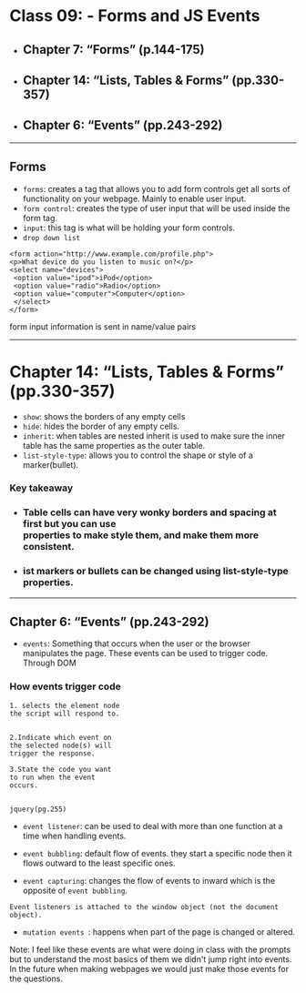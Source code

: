 # Class 09: - Forms and JS Events

- ## Chapter 7: “Forms” (p.144-175)
- ## Chapter 14: “Lists, Tables & Forms” (pp.330-357)
- ## Chapter 6: “Events” (pp.243-292)
<hr>

## Forms
- `forms`: creates a tag that allows you to add form controls get all sorts of functionality on your webpage. Mainly to enable user input. 
- `form control`: creates the type of user input that will be used inside the form tag. 
- `input`: this tag is what will be holding your form controls. 
- `drop down list`
```
<form action="http://www.example.com/profile.php">
<p>What device do you listen to music on?</p>
<select name="devices">
 <option value="ipod">iPod</option>
 <option value="radio">Radio</option>
 <option value="computer">Computer</option>
 </select>
</form>

```
form input information is sent in name/value pairs
<hr>

# Chapter 14: “Lists, Tables & Forms” (pp.330-357)

- `show`: shows the borders of any empty cells
- `hide`: hides the border of any empty cells.
- `inherit`: when tables are nested inherit is used to make sure the inner table has the same properties as the outer table.
- `list-style-type`: allows you to control the shape or style of a marker(bullet).

### Key takeaway
- ### Table cells can have very wonky borders and spacing at first but you can use<br> properties to make style them, and make them more consistent.

- ### ist markers or bullets can be changed using list-style-type properties. 

<hr>

## Chapter 6: “Events” (pp.243-292)

- `events`: Something that occurs when the user or the browser manipulates the page. These events can be used to trigger code. Through DOM 

### How events trigger code
```
1. selects the element node
the script will respond to.


2.Indicate which event on
the selected node(s) will
trigger the response. 

3.State the code you want
to run when the event
occurs. 


jquery(pg.255)
```
<!-- <br> -->

- `event listener`: can be used to deal with more than one function at a time when handling events.

- `event bubbling`: default flow of events. they start a specific node then it flows outward to the least specific ones.

- `event capturing`: changes the flow of events to inward which is the opposite of `event bubbling`.

`Event listeners is attached to the window object (not the document object).`

- `mutation events `: happens when part of the page is changed or altered.

Note: I feel like these events are what were doing in class with the prompts but to understand the most basics of them we didn't jump right into events. In the future when making webpages we would just make those events for the questions. 



